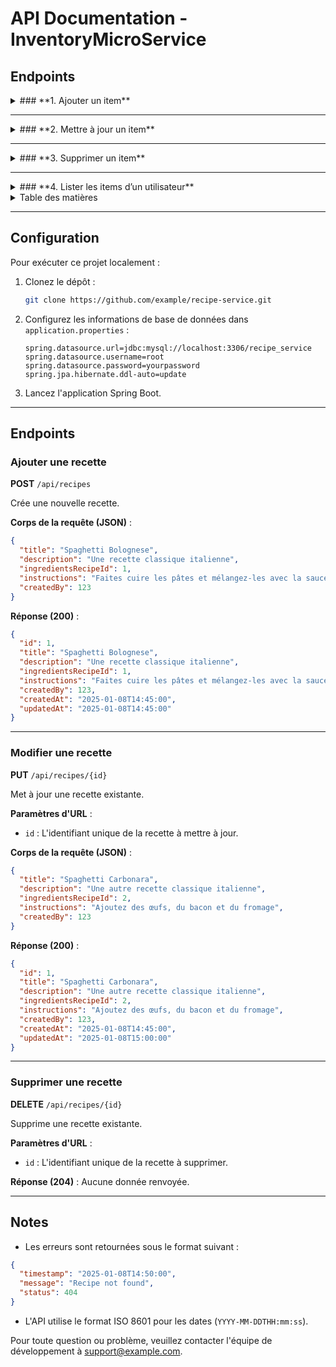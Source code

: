 # API Documentation - InventoryMicroService

## **Endpoints**

<details>
<summary>### **1. Ajouter un item**</summary>

- **Méthode** : `POST`  
- **URL** : `/api/inventory`  
- **Body** :  
  ```json
  {
      "ingredientId": 1,
      "quantity": 100,
      "userId": 10
  }
  ```
- **Réponse (200 OK)** :  
  ```json
  {
      "id": 1,
      "ingredientId": 1,
      "quantity": 100,
      "userId": 10,
      "createdAt": "2025-01-01T12:00:00",
      "updatedAt": "2025-01-01T12:00:00"
  }
  ```

</details>

---

<details>
<summary>### **2. Mettre à jour un item**</summary>

- **Méthode** : `PUT`  
- **URL** : `/api/inventory/{id}`  
- **Body** :  
  ```json
  {
      "ingredientId": 2,
      "quantity": 150,
      "userId": 10
  }
  ```
- **Réponse (200 OK)** :  
  ```json
  {
      "id": 1,
      "ingredientId": 2,
      "quantity": 150,
      "userId": 10,
      "createdAt": "2025-01-01T12:00:00",
      "updatedAt": "2025-01-01T12:05:00"
  }
  ```

</details>

---

<details>
<summary>### **3. Supprimer un item**</summary>

- **Méthode** : `DELETE`  
- **URL** : `/api/inventory/{id}`  
- **Réponse (204 No Content)** :  
  Pas de contenu (supprimé avec succès).

</details>

---

<details>
<summary>### **4. Lister les items d’un utilisateur**</summary>

- **Méthode** : `GET`  
- **URL** : `/api/inventory/user/{userId}`  
- **Réponse (200 OK)** :  
  ```json
  [
      {
          "id": 1,
          "ingredientId": 1,
          "quantity": 100,
          "userId": 10,
          "createdAt": "2025-01-01T12:00:00",
          "updatedAt": "2025-01-01T12:00:00"
      },
      {
          "id": 2,
          "ingredientId": 3,
          "quantity": 50,
          "userId": 10,
          "createdAt": "2025-01-01T13:00:00",
          "updatedAt": "2025-01-01T13:00:00"
      }
  ]
  ```

</details>

<details>
<summary>Table des matières</summary>

- [Configuration](#configuration)
- [Endpoints](#endpoints)
  - [Ajouter une recette](#ajouter-une-recette)
  - [Modifier une recette](#modifier-une-recette)
  - [Supprimer une recette](#supprimer-une-recette)
</details>

---

## Configuration

Pour exécuter ce projet localement :

1. Clonez le dépôt :
   ```bash
   git clone https://github.com/example/recipe-service.git
   ```
2. Configurez les informations de base de données dans `application.properties` :
   ```properties
   spring.datasource.url=jdbc:mysql://localhost:3306/recipe_service
   spring.datasource.username=root
   spring.datasource.password=yourpassword
   spring.jpa.hibernate.ddl-auto=update
   ```
3. Lancez l'application Spring Boot.

---

## Endpoints

### Ajouter une recette

**POST** `/api/recipes`

Crée une nouvelle recette.

**Corps de la requête (JSON)** :
```json
{
  "title": "Spaghetti Bolognese",
  "description": "Une recette classique italienne",
  "ingredientsRecipeId": 1,
  "instructions": "Faites cuire les pâtes et mélangez-les avec la sauce",
  "createdBy": 123
}
```

**Réponse (200)** :
```json
{
  "id": 1,
  "title": "Spaghetti Bolognese",
  "description": "Une recette classique italienne",
  "ingredientsRecipeId": 1,
  "instructions": "Faites cuire les pâtes et mélangez-les avec la sauce",
  "createdBy": 123,
  "createdAt": "2025-01-08T14:45:00",
  "updatedAt": "2025-01-08T14:45:00"
}
```

---

### Modifier une recette

**PUT** `/api/recipes/{id}`

Met à jour une recette existante.

**Paramètres d'URL** :
- `id` : L'identifiant unique de la recette à mettre à jour.

**Corps de la requête (JSON)** :
```json
{
  "title": "Spaghetti Carbonara",
  "description": "Une autre recette classique italienne",
  "ingredientsRecipeId": 2,
  "instructions": "Ajoutez des œufs, du bacon et du fromage",
  "createdBy": 123
}
```

**Réponse (200)** :
```json
{
  "id": 1,
  "title": "Spaghetti Carbonara",
  "description": "Une autre recette classique italienne",
  "ingredientsRecipeId": 2,
  "instructions": "Ajoutez des œufs, du bacon et du fromage",
  "createdBy": 123,
  "createdAt": "2025-01-08T14:45:00",
  "updatedAt": "2025-01-08T15:00:00"
}
```

---

### Supprimer une recette

**DELETE** `/api/recipes/{id}`

Supprime une recette existante.

**Paramètres d'URL** :
- `id` : L'identifiant unique de la recette à supprimer.

**Réponse (204)** :
Aucune donnée renvoyée.

---

## Notes

- Les erreurs sont retournées sous le format suivant :
```json
{
  "timestamp": "2025-01-08T14:50:00",
  "message": "Recipe not found",
  "status": 404
}
```
- L'API utilise le format ISO 8601 pour les dates (`YYYY-MM-DDTHH:mm:ss`).

Pour toute question ou problème, veuillez contacter l'équipe de développement à support@example.com.

